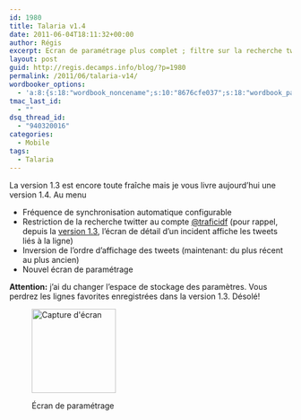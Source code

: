 ```yaml
---
id: 1980
title: Talaria v1.4
date: 2011-06-04T18:11:32+00:00
author: Régis
excerpt: Ecran de paramétrage plus complet ; filtre sur la recherche twitter.
layout: post
guid: http://regis.decamps.info/blog/?p=1980
permalink: /2011/06/talaria-v14/
wordbooker_options:
  - 'a:8:{s:18:"wordbook_noncename";s:10:"8676cfe037";s:18:"wordbook_page_post";s:4:"-100";s:18:"wordbook_orandpage";s:1:"2";s:23:"wordbook_default_author";s:1:"1";s:23:"wordbook_extract_length";s:3:"256";s:19:"wordbook_actionlink";s:3:"300";s:18:"wordbook_attribute";s:0:"";s:29:"wordbooker_status_update_text";s:33:"New blog post :  %title% - %link%";}'
tmac_last_id:
  - ""
dsq_thread_id:
  - "940320016"
categories:
  - Mobile
tags:
  - Talaria
---
```

La version 1.3 est encore toute fraîche mais je vous livre aujourd’hui une version 1.4. Au menu

  * Fréquence de synchronisation automatique configurable
  * Restriction de la recherche twitter au compte [@traficidf](http://twitter.com/#!/traficidf) (pour rappel, depuis la [version 1.3](http://regis.decamps.info/blog/2011/06/talaria-v13/), l’écran de détail d’un incident affiche les tweets liés à la ligne)
  * Inversion de l’ordre d’affichage des tweets (maintenant: du plus récent au plus ancien)
  * Nouvel écran de paramétrage

**Attention:** j’ai du changer l’espace de stockage des paramètres. Vous perdrez les lignes favorites enregistrées dans la version 1.3. Désolé!<figure id="attachment_1981" style="width: 150px" class="wp-caption alignleft">

<a href="http://regis.decamps.info/blog/2011/06/talaria-v14/device_pref/" rel="attachment wp-att-1981"><img src="http://regis.decamps.info/blog/wp-content/uploads/2011/06/device_pref-150x150.png" alt="Capture d&#039;écran" title="device_pref" width="150" height="150" class="size-thumbnail wp-image-1981" /></a><figcaption class="wp-caption-text">Écran de paramétrage</figcaption></figure>
